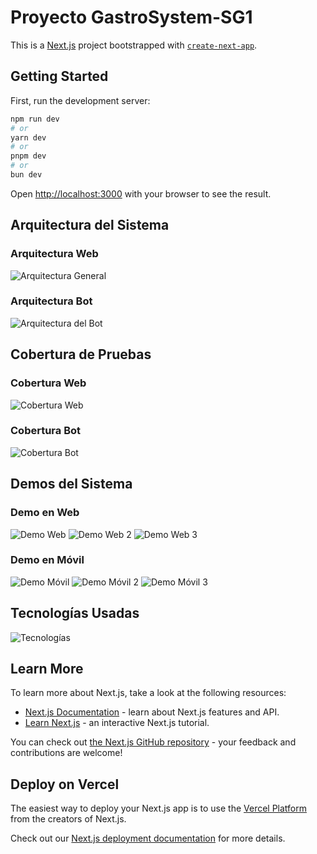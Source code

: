 
# Proyecto GastroSystem-SG1

This is a [Next.js](https://nextjs.org/) project bootstrapped with [`create-next-app`](https://github.com/vercel/next.js/tree/canary/packages/create-next-app).

## Getting Started

First, run the development server:

```bash
npm run dev
# or
yarn dev
# or
pnpm dev
# or
bun dev
```

Open [http://localhost:3000](http://localhost:3000) with your browser to see the result.

## Arquitectura del Sistema

### Arquitectura Web
![Arquitectura General](https://raw.githubusercontent.com/Jhostyn-2003/SystemGastrom_UIC-C-G/main/public/docs/arquictectura_General.png)


### Arquitectura Bot
![Arquitectura del Bot](https://raw.githubusercontent.com/Jhostyn-2003/SystemGastrom_UIC-C-G/main/public/docs/arquictectura_bot.png)


## Cobertura de Pruebas

### Cobertura Web
![Cobertura Web](https://raw.githubusercontent.com/Jhostyn-2003/SystemGastrom_UIC-C-G/main/public/docs/cobertura.png)

### Cobertura Bot
![Cobertura Bot](https://raw.githubusercontent.com/Jhostyn-2003/SystemGastrom_UIC-C-G/main/public/docs/cobertura_bot.png)

## Demos del Sistema

### Demo en Web
![Demo Web](https://raw.githubusercontent.com/Jhostyn-2003/SystemGastrom_UIC-C-G/main/public/docs/demo_web.png)
![Demo Web 2](https://raw.githubusercontent.com/Jhostyn-2003/SystemGastrom_UIC-C-G/main/public/docs/demo_web_v2.png)
![Demo Web 3](https://raw.githubusercontent.com/Jhostyn-2003/SystemGastrom_UIC-C-G/main/public/docs/demo_web_v3.png)

### Demo en Móvil
![Demo Móvil](https://raw.githubusercontent.com/Jhostyn-2003/SystemGastrom_UIC-C-G/main/public/docs/demo_Celular.png)
![Demo Móvil 2](https://raw.githubusercontent.com/Jhostyn-2003/SystemGastrom_UIC-C-G/main/public/docs/demo_Celular_v2.png)
![Demo Móvil 3](https://raw.githubusercontent.com/Jhostyn-2003/SystemGastrom_UIC-C-G/main/public/docs/demo_Celular_v3.png)

## Tecnologías Usadas
![Tecnologías](https://raw.githubusercontent.com/Jhostyn-2003/SystemGastrom_UIC-C-G/main/public/docs/Tecnologias.png)

## Learn More

To learn more about Next.js, take a look at the following resources:

- [Next.js Documentation](https://nextjs.org/docs) - learn about Next.js features and API.
- [Learn Next.js](https://nextjs.org/learn) - an interactive Next.js tutorial.

You can check out [the Next.js GitHub repository](https://github.com/vercel/next.js/) - your feedback and contributions are welcome!

## Deploy on Vercel

The easiest way to deploy your Next.js app is to use the [Vercel Platform](https://vercel.com/new?utm_medium=default-template&filter=next.js&utm_source=create-next-app&utm_campaign=create-next-app-readme) from the creators of Next.js.

Check out our [Next.js deployment documentation](https://nextjs.org/docs/deployment) for more details.
